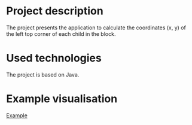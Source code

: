 # Project description
The project presents the application to calculate the coordinates (x, y) of the left top corner of each child in the block.

# Used technologies
The project is based on Java.

# Example visualisation
[Example](blocks-example.png)
